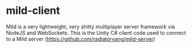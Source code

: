 # mild-client
Mild is a very lightweight, very shitty multiplayer server framework via NodeJS and WebSockets. This is the Unity C# client code used to connect to a Mild server (https://github.com/radiatoryang/mild-server)
